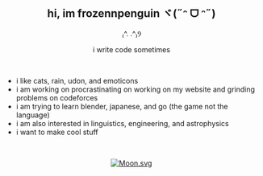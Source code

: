 <div align="center">

## hi, im frozennpenguin ヾ(˶ᵔ ᗜ ᵔ˶)

₍^. .^₎Ⳋ

i write code sometimes

</div>

<br>

- i like cats, rain, udon, and emoticons
- i am working on procrastinating on working on my website and grinding problems on codeforces
- i am trying to learn blender, japanese, and go (the game not the language)
- i am also interested in linguistics, engineering, and astrophysics
- i want to make cool stuff

<br>

<div align="center">

[![Moon.svg](https://moon-svg.minung.dev/moon.svg?size=50&theme=basic&rotate=0)](https://moon-svg.minung.dev)

</div>